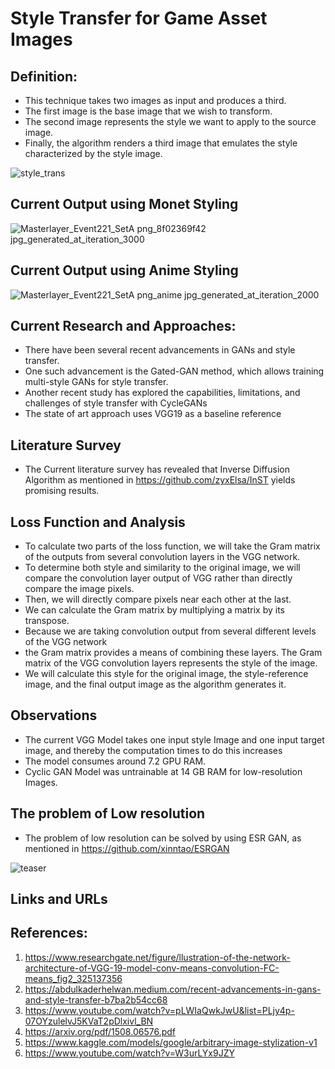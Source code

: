 # Style Transfer for Game Asset Images

## Definition:  
- This technique takes two images as input and produces a third.
- The first image is the base image that we wish to transform.
- The second image represents the style we want to apply to the source image.
- Finally, the algorithm renders a third image that emulates the style characterized by the style image.


![style_trans](https://github.com/vsuhas9/StyleTransfer/assets/34618423/78aaecd2-bd76-491c-81fc-7447d8a328b8)

## Current Output using Monet Styling

![Masterlayer_Event221_SetA png_8f02369f42 jpg_generated_at_iteration_3000](https://github.com/vsuhas9/StyleTransfer/assets/34618423/f17057c7-6d89-4588-9200-56b1ab64d9c3)

## Current Output using Anime Styling

![Masterlayer_Event221_SetA png_anime jpg_generated_at_iteration_2000](https://github.com/vsuhas9/StyleTransfer/assets/34618423/f5f556cd-2945-49b7-95e8-216274702bad)

## Current Research and Approaches:
- There have been several recent advancements in GANs and style transfer.
- One such advancement is the Gated-GAN method, which allows training multi-style GANs for style transfer.
- Another recent study has explored the capabilities, limitations, and challenges of style transfer with CycleGANs
- The state of art approach uses VGG19 as a baseline reference

## Literature Survey
- The Current literature survey has revealed that Inverse Diffusion Algorithm as mentioned in https://github.com/zyxElsa/InST yields promising results.


## Loss Function and Analysis

- To calculate two parts of the loss function, we will take the Gram matrix of the outputs from several convolution layers in the VGG network.
- To determine both style and similarity to the original image, we will compare the convolution layer output of VGG rather than directly compare the image pixels.
- Then, we will directly compare pixels near each other at the last.
- We can calculate the Gram matrix by multiplying a matrix by its transpose.
- Because we are taking convolution output from several different levels of the VGG network
- the Gram matrix provides a means of combining these layers. The Gram matrix of the VGG convolution layers represents the style of the image.
- We will calculate this style for the original image, the style-reference image, and the final output image as the algorithm generates it. 

## Observations
- The current VGG Model takes one input style Image and one input target image, and thereby the computation times to do this increases
- The model consumes around 7.2 GPU RAM.
- Cyclic GAN Model was untrainable at 14 GB RAM for low-resolution Images.

## The problem of Low resolution
- The problem of low resolution can be solved by using ESR GAN, as mentioned in https://github.com/xinntao/ESRGAN

![teaser](https://github.com/vsuhas9/StyleTransfer/assets/34618423/f8fad33e-f972-43e6-8822-ec9866e15574)


## Links and URLs




## References:
1. https://www.researchgate.net/figure/llustration-of-the-network-architecture-of-VGG-19-model-conv-means-convolution-FC-means_fig2_325137356
2. https://abdulkaderhelwan.medium.com/recent-advancements-in-gans-and-style-transfer-b7ba2b54cc68
3. https://www.youtube.com/watch?v=pLWIaQwkJwU&list=PLjy4p-07OYzulelvJ5KVaT2pDlxivl_BN
4. https://arxiv.org/pdf/1508.06576.pdf
5. https://www.kaggle.com/models/google/arbitrary-image-stylization-v1
6. https://www.youtube.com/watch?v=W3urLYx9JZY


